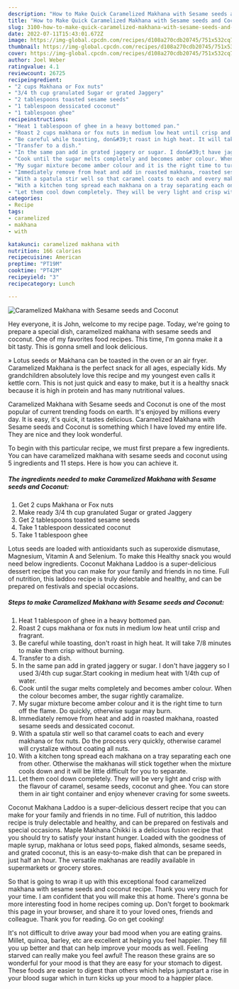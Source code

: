 ```yaml
---
description: "How to Make Quick Caramelized Makhana with Sesame seeds and Coconut"
title: "How to Make Quick Caramelized Makhana with Sesame seeds and Coconut"
slug: 3100-how-to-make-quick-caramelized-makhana-with-sesame-seeds-and-coconut
date: 2022-07-11T15:43:01.672Z
image: https://img-global.cpcdn.com/recipes/d108a270cdb20745/751x532cq70/caramelized-makhana-with-sesame-seeds-and-coconut-recipe-main-photo.jpg
thumbnail: https://img-global.cpcdn.com/recipes/d108a270cdb20745/751x532cq70/caramelized-makhana-with-sesame-seeds-and-coconut-recipe-main-photo.jpg
cover: https://img-global.cpcdn.com/recipes/d108a270cdb20745/751x532cq70/caramelized-makhana-with-sesame-seeds-and-coconut-recipe-main-photo.jpg
author: Joel Weber
ratingvalue: 4.1
reviewcount: 26725
recipeingredient:
- "2 cups Makhana or Fox nuts"
- "3/4 th cup granulated Sugar or grated Jaggery"
- "2 tablespoons toasted sesame seeds"
- "1 tablespoon dessicated coconut"
- "1 tablespoon ghee"
recipeinstructions:
- "Heat 1 tablespoon of ghee in a heavy bottomed pan."
- "Roast 2 cups makhana or fox nuts in medium low heat until crisp and fragrant."
- "Be careful while toasting, don&#39;t roast in high heat. It will take 7/8 minutes to make them crisp without burning."
- "Transfer to a dish."
- "In the same pan add in grated jaggery or sugar. I don&#39;t have jaggery so I used 3/4th cup sugar.Start cooking in medium heat with 1/4th cup of water."
- "Cook until the sugar melts completely and becomes amber colour. When the colour becomes amber, the sugar rightly caramalize."
- "My sugar mixture become amber colour and it is the right time to turn off the flame. Do quickly, otherwise sugar may burn."
- "Immediately remove from heat and add in roasted makhana, roasted sesame seeds and dessicated coconut."
- "With a spatula stir well so that caramel coats to each and every makhana or fox nuts. Do the process very quickly, otherwise caramel will crystalize without coating all nuts."
- "With a kitchen tong spread each makhana on a tray separating each one from other. Otherwise the makhanas will stick together when the mixture cools down and it will be little difficult for you to separate."
- "Let them cool down completely. They will be very light and crisp with the flavour of caramel, sesame seeds, coconut and ghee. You can store them in air tight container and enjoy whenever craving for some sweets."
categories:
- Recipe
tags:
- caramelized
- makhana
- with

katakunci: caramelized makhana with 
nutrition: 166 calories
recipecuisine: American
preptime: "PT19M"
cooktime: "PT42M"
recipeyield: "3"
recipecategory: Lunch

---
```



![Caramelized Makhana with Sesame seeds and Coconut](https://img-global.cpcdn.com/recipes/d108a270cdb20745/751x532cq70/caramelized-makhana-with-sesame-seeds-and-coconut-recipe-main-photo.jpg)

Hey everyone, it is John, welcome to my recipe page. Today, we're going to prepare a special dish, caramelized makhana with sesame seeds and coconut. One of my favorites food recipes. This time, I'm gonna make it a bit tasty. This is gonna smell and look delicious.

» Lotus seeds or Makhana can be toasted in the oven or an air fryer. Caramelized Makhana is the perfect snack for all ages, especially kids. My grandchildren absolutely love this recipe and my youngest even calls it kettle corn. This is not just quick and easy to make, but it is a healthy snack because it is high in protein and has many nutritional values.

Caramelized Makhana with Sesame seeds and Coconut is one of the most popular of current trending foods on earth. It's enjoyed by millions every day. It is easy, it's quick, it tastes delicious. Caramelized Makhana with Sesame seeds and Coconut is something which I have loved my entire life. They are nice and they look wonderful.


To begin with this particular recipe, we must first prepare a few ingredients. You can have caramelized makhana with sesame seeds and coconut using 5 ingredients and 11 steps. Here is how you can achieve it.

<!--inarticleads1-->

##### The ingredients needed to make Caramelized Makhana with Sesame seeds and Coconut:

1. Get 2 cups Makhana or Fox nuts
1. Make ready 3/4 th cup granulated Sugar or grated Jaggery
1. Get 2 tablespoons toasted sesame seeds
1. Take 1 tablespoon dessicated coconut
1. Take 1 tablespoon ghee


Lotus seeds are loaded with antioxidants such as superoxide dismutase, Magnesium, Vitamin A and Selenium. To make this Healthy snack you would need below ingredients. Coconut Makhana Laddoo is a super-delicious dessert recipe that you can make for your family and friends in no time. Full of nutrition, this laddoo recipe is truly delectable and healthy, and can be prepared on festivals and special occasions. 

<!--inarticleads2-->

##### Steps to make Caramelized Makhana with Sesame seeds and Coconut:

1. Heat 1 tablespoon of ghee in a heavy bottomed pan.
1. Roast 2 cups makhana or fox nuts in medium low heat until crisp and fragrant.
1. Be careful while toasting, don&#39;t roast in high heat. It will take 7/8 minutes to make them crisp without burning.
1. Transfer to a dish.
1. In the same pan add in grated jaggery or sugar. I don&#39;t have jaggery so I used 3/4th cup sugar.Start cooking in medium heat with 1/4th cup of water.
1. Cook until the sugar melts completely and becomes amber colour. When the colour becomes amber, the sugar rightly caramalize.
1. My sugar mixture become amber colour and it is the right time to turn off the flame. Do quickly, otherwise sugar may burn.
1. Immediately remove from heat and add in roasted makhana, roasted sesame seeds and dessicated coconut.
1. With a spatula stir well so that caramel coats to each and every makhana or fox nuts. Do the process very quickly, otherwise caramel will crystalize without coating all nuts.
1. With a kitchen tong spread each makhana on a tray separating each one from other. Otherwise the makhanas will stick together when the mixture cools down and it will be little difficult for you to separate.
1. Let them cool down completely. They will be very light and crisp with the flavour of caramel, sesame seeds, coconut and ghee. You can store them in air tight container and enjoy whenever craving for some sweets.


Coconut Makhana Laddoo is a super-delicious dessert recipe that you can make for your family and friends in no time. Full of nutrition, this laddoo recipe is truly delectable and healthy, and can be prepared on festivals and special occasions. Maple Makhana Chikki is a delicious fusion recipe that you should try to satisfy your instant hunger. Loaded with the goodness of maple syrup, makhana or lotus seed pops, flaked almonds, sesame seeds, and grated coconut, this is an easy-to-make dish that can be prepared in just half an hour. The versatile makhanas are readily available in supermarkets or grocery stores. 

So that is going to wrap it up with this exceptional food caramelized makhana with sesame seeds and coconut recipe. Thank you very much for your time. I am confident that you will make this at home. There's gonna be more interesting food in home recipes coming up. Don't forget to bookmark this page in your browser, and share it to your loved ones, friends and colleague. Thank you for reading. Go on get cooking!

It's not difficult to drive away your bad mood when you are eating grains. Millet, quinoa, barley, etc are excellent at helping you feel happier. They fill you up better and that can help improve your moods as well. Feeling starved can really make you feel awful! The reason these grains are so wonderful for your mood is that they are easy for your stomach to digest. These foods are easier to digest than others which helps jumpstart a rise in your blood sugar which in turn kicks up your mood to a happier place.

